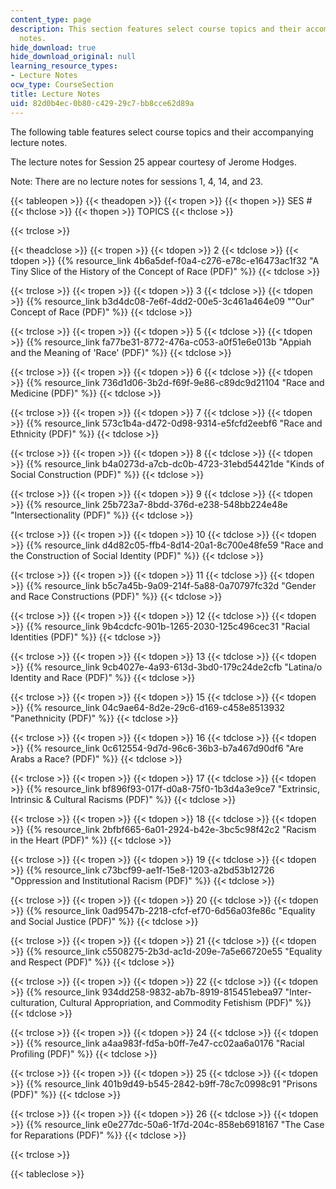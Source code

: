 ```yaml
---
content_type: page
description: This section features select course topics and their accompanying lecture
  notes.
hide_download: true
hide_download_original: null
learning_resource_types:
- Lecture Notes
ocw_type: CourseSection
title: Lecture Notes
uid: 82d0b4ec-0b80-c429-29c7-bb8cce62d89a
---
```


The following table features select course topics and their accompanying lecture notes.

The lecture notes for Session 25 appear courtesy of Jerome Hodges.

Note: There are no lecture notes for sessions 1, 4, 14, and 23.

{{< tableopen >}}
{{< theadopen >}}
{{< tropen >}}
{{< thopen >}}
SES #
{{< thclose >}}
{{< thopen >}}
TOPICS
{{< thclose >}}

{{< trclose >}}

{{< theadclose >}}
{{< tropen >}}
{{< tdopen >}}
2
{{< tdclose >}}
{{< tdopen >}}
{{% resource_link 4b6a5def-f0a4-c276-e78c-e16473ac1f32 "A Tiny Slice of the History of the Concept of Race (PDF)" %}}
{{< tdclose >}}

{{< trclose >}}
{{< tropen >}}
{{< tdopen >}}
3
{{< tdclose >}}
{{< tdopen >}}
{{% resource_link b3d4dc08-7e6f-4dd2-00e5-3c461a464e09 "\"Our\" Concept of Race (PDF)" %}}
{{< tdclose >}}

{{< trclose >}}
{{< tropen >}}
{{< tdopen >}}
5
{{< tdclose >}}
{{< tdopen >}}
{{% resource_link fa77be31-8772-476a-c053-a0f51e6e013b "Appiah and the Meaning of 'Race' (PDF)" %}}
{{< tdclose >}}

{{< trclose >}}
{{< tropen >}}
{{< tdopen >}}
6
{{< tdclose >}}
{{< tdopen >}}
{{% resource_link 736d1d06-3b2d-f69f-9e86-c89dc9d21104 "Race and Medicine (PDF)" %}}
{{< tdclose >}}

{{< trclose >}}
{{< tropen >}}
{{< tdopen >}}
7
{{< tdclose >}}
{{< tdopen >}}
{{% resource_link 573c1b4a-d472-0d98-9314-e5fcfd2eebf6 "Race and Ethnicity (PDF)" %}}
{{< tdclose >}}

{{< trclose >}}
{{< tropen >}}
{{< tdopen >}}
8
{{< tdclose >}}
{{< tdopen >}}
{{% resource_link b4a0273d-a7cb-dc0b-4723-31ebd54421de "Kinds of Social Construction (PDF)" %}}
{{< tdclose >}}

{{< trclose >}}
{{< tropen >}}
{{< tdopen >}}
9
{{< tdclose >}}
{{< tdopen >}}
{{% resource_link 25b723a7-8bdd-376d-e238-548bb224e48e "Intersectionality (PDF)" %}}
{{< tdclose >}}

{{< trclose >}}
{{< tropen >}}
{{< tdopen >}}
10
{{< tdclose >}}
{{< tdopen >}}
{{% resource_link d4d82c05-ffb4-8d14-20a1-8c700e48fe59 "Race and the Construction of Social Identity (PDF)" %}}
{{< tdclose >}}

{{< trclose >}}
{{< tropen >}}
{{< tdopen >}}
11
{{< tdclose >}}
{{< tdopen >}}
{{% resource_link b5c7a45b-9a09-214f-5a88-0a70797fc32d "Gender and Race Constructions (PDF)" %}}
{{< tdclose >}}

{{< trclose >}}
{{< tropen >}}
{{< tdopen >}}
12
{{< tdclose >}}
{{< tdopen >}}
{{% resource_link 9b4cdcfc-901b-1265-2030-125c496cec31 "Racial Identities (PDF)" %}}
{{< tdclose >}}

{{< trclose >}}
{{< tropen >}}
{{< tdopen >}}
13
{{< tdclose >}}
{{< tdopen >}}
{{% resource_link 9cb4027e-4a93-613d-3bd0-179c24de2cfb "Latina/o Identity and Race (PDF)" %}}
{{< tdclose >}}

{{< trclose >}}
{{< tropen >}}
{{< tdopen >}}
15
{{< tdclose >}}
{{< tdopen >}}
{{% resource_link 04c9ae64-8d2e-29c6-d169-c458e8513932 "Panethnicity (PDF)" %}}
{{< tdclose >}}

{{< trclose >}}
{{< tropen >}}
{{< tdopen >}}
16
{{< tdclose >}}
{{< tdopen >}}
{{% resource_link 0c612554-9d7d-96c6-36b3-b7a467d90df6 "Are Arabs a Race? (PDF)" %}}
{{< tdclose >}}

{{< trclose >}}
{{< tropen >}}
{{< tdopen >}}
17
{{< tdclose >}}
{{< tdopen >}}
{{% resource_link bf896f93-017f-d0a8-75f0-1b3d4a3e9ce7 "Extrinsic, Intrinsic & Cultural Racisms (PDF)" %}}
{{< tdclose >}}

{{< trclose >}}
{{< tropen >}}
{{< tdopen >}}
18
{{< tdclose >}}
{{< tdopen >}}
{{% resource_link 2bfbf665-6a01-2924-b42e-3bc5c98f42c2 "Racism in the Heart (PDF)" %}}
{{< tdclose >}}

{{< trclose >}}
{{< tropen >}}
{{< tdopen >}}
19
{{< tdclose >}}
{{< tdopen >}}
{{% resource_link c73bcf99-ae1f-15e8-1203-a2bd53b12726 "Oppression and Institutional Racism (PDF)" %}}
{{< tdclose >}}

{{< trclose >}}
{{< tropen >}}
{{< tdopen >}}
20
{{< tdclose >}}
{{< tdopen >}}
{{% resource_link 0ad9547b-2218-cfcf-ef70-6d56a03fe86c "Equality and Social Justice (PDF)" %}}
{{< tdclose >}}

{{< trclose >}}
{{< tropen >}}
{{< tdopen >}}
21
{{< tdclose >}}
{{< tdopen >}}
{{% resource_link c5508275-2b3d-ac1d-209e-7a5e66720e55 "Equality and Respect (PDF)" %}}
{{< tdclose >}}

{{< trclose >}}
{{< tropen >}}
{{< tdopen >}}
22
{{< tdclose >}}
{{< tdopen >}}
{{% resource_link 934dd258-9832-ab7b-8919-815451ebea97 "Inter-culturation, Cultural Appropriation, and Commodity Fetishism (PDF)" %}}
{{< tdclose >}}

{{< trclose >}}
{{< tropen >}}
{{< tdopen >}}
24
{{< tdclose >}}
{{< tdopen >}}
{{% resource_link a4aa983f-fd5a-b0ff-7e47-cc02aa6a0176 "Racial Profiling (PDF)" %}}
{{< tdclose >}}

{{< trclose >}}
{{< tropen >}}
{{< tdopen >}}
25
{{< tdclose >}}
{{< tdopen >}}
{{% resource_link 401b9d49-b545-2842-b9ff-78c7c0998c91 "Prisons (PDF)" %}}
{{< tdclose >}}

{{< trclose >}}
{{< tropen >}}
{{< tdopen >}}
26
{{< tdclose >}}
{{< tdopen >}}
{{% resource_link e0e277dc-50a6-1f7d-204c-858eb6918167 "The Case for Reparations (PDF)" %}}
{{< tdclose >}}

{{< trclose >}}

{{< tableclose >}}